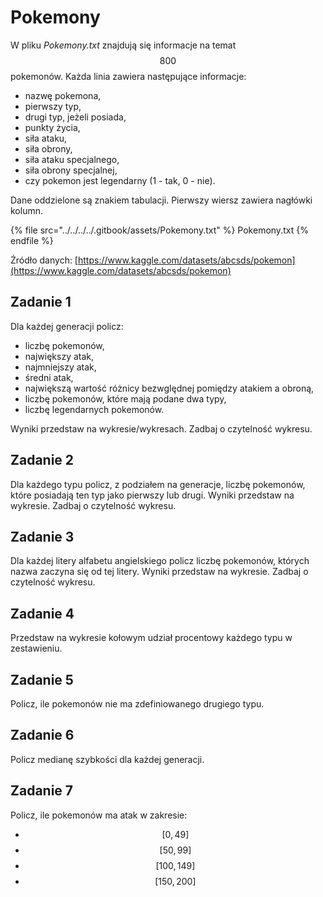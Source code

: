 # Pokemony

W pliku *Pokemony.txt* znajdują się informacje na temat $$800$$ pokemonów. Każda linia zawiera następujące informacje:

- nazwę pokemona,
- pierwszy typ,
- drugi typ, jeżeli posiada,
- punkty życia,
- siła ataku,
- siła obrony,
- siła ataku specjalnego,
- siła obrony specjalnej,
- czy pokemon jest legendarny (1 - tak, 0 - nie).

Dane oddzielone są znakiem tabulacji. Pierwszy wiersz zawiera nagłówki kolumn.

{% file src="../../../../.gitbook/assets/Pokemony.txt" %}
Pokemony.txt
{% endfile %}

Źródło danych: [https://www.kaggle.com/datasets/abcsds/pokemon](https://www.kaggle.com/datasets/abcsds/pokemon)

## Zadanie 1

Dla każdej generacji policz:

- liczbę pokemonów,
- największy atak,
- najmniejszy atak,
- średni atak,
- największą wartość różnicy bezwględnej pomiędzy atakiem a obroną,
- liczbę pokemonów, które mają podane dwa typy,
- liczbę legendarnych pokemonów.

Wyniki przedstaw na wykresie/wykresach. Zadbaj o czytelność wykresu.

## Zadanie 2

Dla każdego typu policz, z podziałem na generacje, liczbę pokemonów, które posiadają ten typ jako pierwszy lub drugi. Wyniki przedstaw na wykresie. Zadbaj o czytelność wykresu.

## Zadanie 3

Dla każdej litery alfabetu angielskiego policz liczbę pokemonów, których nazwa zaczyna się od tej litery. Wyniki przedstaw na wykresie. Zadbaj o czytelność wykresu.

## Zadanie 4

Przedstaw na wykresie kołowym udział procentowy każdego typu w zestawieniu.

## Zadanie 5

Policz, ile pokemonów nie ma zdefiniowanego drugiego typu.

## Zadanie 6

Policz medianę szybkości dla każdej generacji.

## Zadanie 7

Policz, ile pokemonów ma atak w zakresie:

- $$[0, 49]$$
- $$[50, 99]$$
- $$[100, 149]$$
- $$[150, 200]$$
